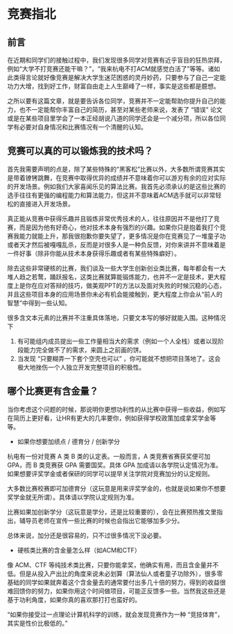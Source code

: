# 竞赛指北

## 前言

在近期和同学们的接触过程中，我们发现很多同学对竞赛有近乎盲目的狂热崇拜，例如“大学不打竞赛还能干嘛？”，“我来杭电不打ACM就感觉白活了”等等。诸如此类得言论就好像竞赛是解决大学生迷茫困惑的灵丹妙药，只要参与了自己一定能功力大增，找到好工作，财富自由走上人生巅峰了一样，事实是这些都是臆想。


之所以要有这篇文章，就是要告诉各位同学，竞赛并不一定能帮助你提升自己的能力，也不一定能帮你丰富自己的简历，甚至对某些老师来说，发表了 “错误” 论文或是在某些项目里学会了一本正经胡说八道的同学还会是一个减分项，所以各位同学有必要对自身情况和比赛情况有一个清醒的认知。



## 竞赛可以真的可以锻炼我的技术吗？

首先我需要声明的点是，除了某些特殊的“黑客松”比赛以外，大多数所谓竞赛其实是带着镣铐跳舞，在竞赛中取得优异的成绩并不意味着你可以游刃有余的应对实际的开发场景。例如我们大家喜闻乐见的算法比赛。我首先必须承认的是这些比赛的选手往往有更强的编程能力和算法能力，但这并不意味着ACM选手就可以非常轻松的直接进入开发场景。


真正能从竞赛中获得乐趣并且锻炼非常优秀技术的人，往往原因并不是他打了竞赛，而是因为他有好奇心，他对技术本身有强烈的兴趣。如果你只是抱着我打个竞赛我能力就能上升，那我很抱歉你要失望了，更多情况是你在竞赛见了一堆童子功或者天才然后被嘎嘎乱杀，反而是对很多人是一种负反馈，对你来讲并不意味着是一件好事（除非你能从技术本身获得乐趣或者有某些特殊癖好）。


除去这些非常硬核的比赛，我们谈及一些大学生创新创业类比赛，每年都会有一大堆人趋之若鹜，踊跃报名，这类比赛就算能锻炼能力，也并不一定是技术，更大程度上是你在应对答辩的技巧，做美观PPT的方法以及面对失败的时候沉稳的心态，并且这些项目本身的应用场景你未必有机会能接触到，更大程度上你会从“前人的智慧”中得到一些认知。


很多含文本元素的比赛并不注重具体落地，只要文本写的够好就能入围。这种情况下


1. 有可能组内成员提出一些工作量相当大的需求（例如一个人全栈）或者以现阶段能力完全做不了的需求，来圆上之前画的饼。
2. 当发现 “只要糊弄一下套个空壳也可以” ，你可能就不想把项目落地了。这会极大地挫伤一个人独立开发完整项目的积极性。

## 哪个比赛更有含金量？

当你考虑这个问题的时候，那说明你更想功利性的从比赛中获得一些收益，例如写在简历上更好看，让HR有更大的几率要你，例如获得学校政策加成拿奖学金等等。


- 如果你想要加绩点 / 德育分 / 创新学分


杭电有一份对竞赛 A 类 B 类的认定表。一般而言，A 类竞赛省赛获奖便可加 GPA，而 B 类竞赛获 GPA 需要国奖。具体 GPA 加成请以各学院认定情况为准。如果想要评奖学金或者保研的同学可以提早关注学院对竞赛加分的认定规则。


大多数比赛校赛即可加德育分（这玩意是用来评奖学金的，也就是说如果你不想要奖学金就无所谓）。具体请以学院认定规则为准。


比赛如果加创新学分（这玩意是学分，还是比较重要的），会在比赛预热推文里指出，辅导员老师在宣传一些比赛的时候也会指出它能够加多少分。


总体来说，加分还是很容易的，只不过很多情况下没必要。


- 硬核类比赛的含金量怎么样（如ACM和CTF）


像 ACM、CTF 等纯技术类比赛，只要你能拿奖，他确实有用，而且含金量并不低。但是从投入产出比的角度来说未必划算（算法仙人或者童子功除外），很多零基础的同学如果就奔着这个含金量去的通常要付出多几十倍的努力，得到的收益很难回馈你的努力，如果你用这个时间做项目，可能正反馈多一些。当然我这些还是基于功利角度，如果你真的喜欢那打打也蛮好的。


“如果你接受过一点理论计算机科学的训练，就会发现竞赛作为一种 “竞技体育”，其实是性价比极低的。”



